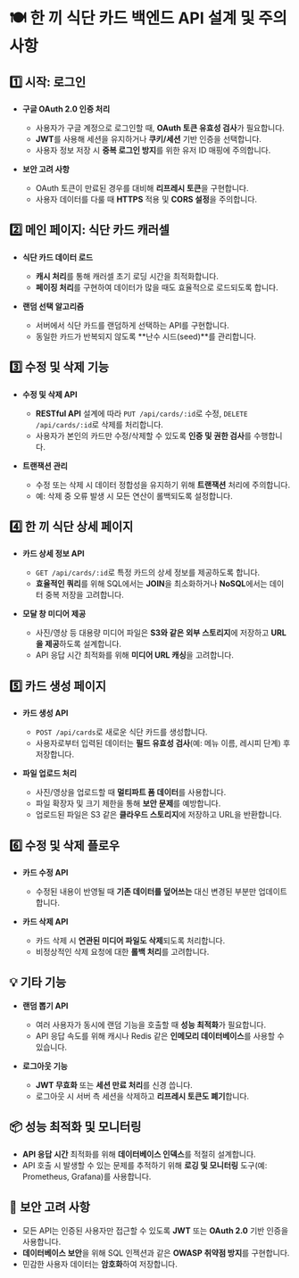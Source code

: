 # 🍽️ 한 끼 식단 카드 백엔드 API 설계 및 주의 사항

## 1️⃣ 시작: 로그인

- **구글 OAuth 2.0 인증 처리**

  - 사용자가 구글 계정으로 로그인할 때, **OAuth 토큰 유효성 검사**가 필요합니다.
  - **JWT**를 사용해 세션을 유지하거나 **쿠키/세션** 기반 인증을 선택합니다.
  - 사용자 정보 저장 시 **중복 로그인 방지**를 위한 유저 ID 매핑에 주의합니다.

- **보안 고려 사항**
  - OAuth 토큰이 만료된 경우를 대비해 **리프레시 토큰**을 구현합니다.
  - 사용자 데이터를 다룰 때 **HTTPS** 적용 및 **CORS 설정**을 주의합니다.

## 2️⃣ 메인 페이지: 식단 카드 캐러셀

- **식단 카드 데이터 로드**

  - **캐시 처리**를 통해 캐러셀 초기 로딩 시간을 최적화합니다.
  - **페이징 처리**를 구현하여 데이터가 많을 때도 효율적으로 로드되도록 합니다.

- **랜덤 선택 알고리즘**
  - 서버에서 식단 카드를 랜덤하게 선택하는 API를 구현합니다.
  - 동일한 카드가 반복되지 않도록 **난수 시드(seed)**를 관리합니다.

## 3️⃣ 수정 및 삭제 기능

- **수정 및 삭제 API**

  - **RESTful API** 설계에 따라 `PUT /api/cards/:id`로 수정, `DELETE /api/cards/:id`로 삭제를 처리합니다.
  - 사용자가 본인의 카드만 수정/삭제할 수 있도록 **인증 및 권한 검사**를 수행합니다.

- **트랜잭션 관리**
  - 수정 또는 삭제 시 데이터 정합성을 유지하기 위해 **트랜잭션** 처리에 주의합니다.
  - 예: 삭제 중 오류 발생 시 모든 연산이 롤백되도록 설정합니다.

## 4️⃣ 한 끼 식단 상세 페이지

- **카드 상세 정보 API**

  - `GET /api/cards/:id`로 특정 카드의 상세 정보를 제공하도록 합니다.
  - **효율적인 쿼리**를 위해 SQL에서는 **JOIN**을 최소화하거나 **NoSQL**에서는 데이터 중복 저장을 고려합니다.

- **모달 창 미디어 제공**
  - 사진/영상 등 대용량 미디어 파일은 **S3와 같은 외부 스토리지**에 저장하고 **URL을 제공**하도록 설계합니다.
  - API 응답 시간 최적화를 위해 **미디어 URL 캐싱**을 고려합니다.

## 5️⃣ 카드 생성 페이지

- **카드 생성 API**

  - `POST /api/cards`로 새로운 식단 카드를 생성합니다.
  - 사용자로부터 입력된 데이터는 **필드 유효성 검사**(예: 메뉴 이름, 레시피 단계) 후 저장합니다.

- **파일 업로드 처리**
  - 사진/영상을 업로드할 때 **멀티파트 폼 데이터**를 사용합니다.
  - 파일 확장자 및 크기 제한을 통해 **보안 문제**를 예방합니다.
  - 업로드된 파일은 S3 같은 **클라우드 스토리지**에 저장하고 URL을 반환합니다.

## 6️⃣ 수정 및 삭제 플로우

- **카드 수정 API**

  - 수정된 내용이 반영될 때 **기존 데이터를 덮어쓰는** 대신 변경된 부분만 업데이트합니다.

- **카드 삭제 API**
  - 카드 삭제 시 **연관된 미디어 파일도 삭제**되도록 처리합니다.
  - 비정상적인 삭제 요청에 대한 **롤백 처리**를 고려합니다.

## 💡 기타 기능

- **랜덤 뽑기 API**

  - 여러 사용자가 동시에 랜덤 기능을 호출할 때 **성능 최적화**가 필요합니다.
  - API 응답 속도를 위해 캐시나 Redis 같은 **인메모리 데이터베이스**를 사용할 수 있습니다.

- **로그아웃 기능**
  - **JWT 무효화** 또는 **세션 만료 처리**를 신경 씁니다.
  - 로그아웃 시 서버 측 세션을 삭제하고 **리프레시 토큰도 폐기**합니다.

## 📦 성능 최적화 및 모니터링

- **API 응답 시간** 최적화를 위해 **데이터베이스 인덱스**를 적절히 설계합니다.
- API 호출 시 발생할 수 있는 문제를 추적하기 위해 **로깅 및 모니터링** 도구(예: Prometheus, Grafana)를 사용합니다.

## 🔐 보안 고려 사항

- 모든 API는 인증된 사용자만 접근할 수 있도록 **JWT** 또는 **OAuth 2.0** 기반 인증을 사용합니다.
- **데이터베이스 보안**을 위해 SQL 인젝션과 같은 **OWASP 취약점 방지**를 구현합니다.
- 민감한 사용자 데이터는 **암호화**하여 저장합니다.

